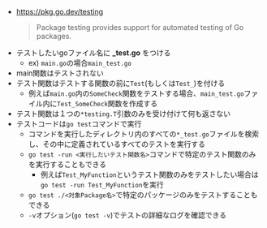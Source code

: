 - https://pkg.go.dev/testing
  > Package testing provides support for automated testing of Go packages.
- テストしたいgoファイル名に **_test.go** をつける
  - ex) `main.go`の場合`main_test.go`
- main関数はテストされない
- テスト関数はテストする関数の前に`Test`(もしくは`Test_`)を付ける
  - 例えば`main.go`内の`SomeCheck`関数をテストする場合、`main_test.go`ファイル内に`Test_SomeCheck`関数を作成する
- テスト関数は１つの`*testing.T`引数のみを受け付けて何も返さない
- テストコードは`go test`コマンドで実行
  - コマンドを実行したディレクトリ内のすべての`*_test.go`ファイルを検索し、その中に定義されているすべてのテストを実行する
  - `go test -run <実行したいテスト関数名>`コマンドで特定のテスト関数のみを実行することもできる
    - 例えば`Test_MyFunction`というテスト関数のみをテストしたい場合は`go test -run Test_MyFunction`を実行
  - `go test ./<対象Package名>`で特定のパッケージのみをテストすることもできる
  - `-v`オプション(`go test -v`)でテストの詳細なログを確認できる